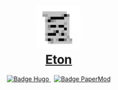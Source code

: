 <h1 align="center">
    <a href="https://bayunashr.github.io/eton/" target="_blank">
        <img alt="Logo Eton" src="https://raw.githubusercontent.com/bayunashr/eton/main/assets/favicon/apple-icon-180x180.png" width="100px" />
    </a>
    <br>
    <a href="https://bayunashr.github.io/eton/" target="_blank">
        Eton
    </a>
</h1>

<p align="center">
    <a href="https://gohugo.io/" target="_blank">
        <img src="https://img.shields.io/badge/mesin-Hugo-red?style=for-the-badge" alt="Badge Hugo" />
    </a>
    &nbsp;
    <a href="https://github.com/adityatelange/hugo-PaperMod" target="_blank">
        <img src="https://img.shields.io/badge/tema-PaperMod-white?style=for-the-badge" alt="Badge PaperMod" />
    </a>
</p>